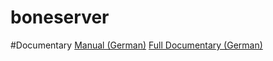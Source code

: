 boneserver
==========

#Documentary
[Manual (German)](https://www.writelatex.com/read/zdjsjydnzrpb)
[Full Documentary (German)](https://www.writelatex.com/read/wdvkwgjfbpwn)
